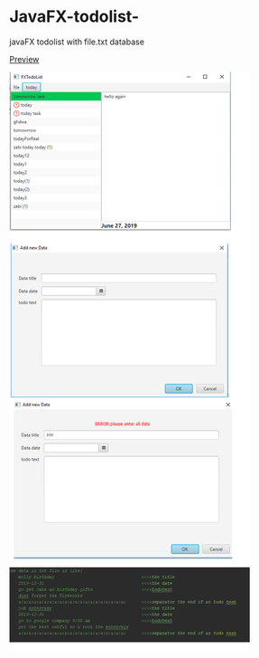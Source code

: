 # JavaFX-todolist-
javaFX todolist with file.txt database 


[Preview](https://youtu.be/paTo-gPXmR4)



![Alt text](https://github.com/abdeelmadjid/javaFx-todolist/blob/master/New%20Bitmap%20Image.bmp?raw=true "screenshots")

